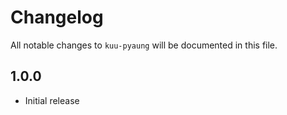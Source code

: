 # Changelog

All notable changes to `kuu-pyaung` will be documented in this file.

##  1.0.0
- Initial release
